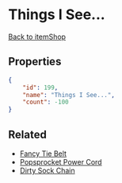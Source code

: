 # Things I See...

<no description available>

[Back to itemShop](../item-shops.md)

## Properties

```json
{
    "id": 199,
    "name": "Things I See...",
    "count": -100
}
```

## Related

- [Fancy Tie Belt](../items/5343-fancy-tie-belt.md)
- [Popsprocket Power Cord ](../items/5344-popsprocket-power-cord.md)
- [Dirty Sock Chain](../items/5345-dirty-sock-chain.md)

